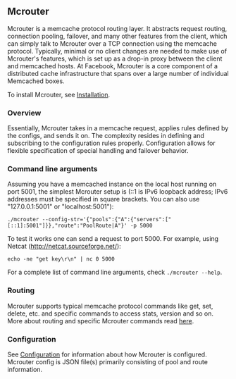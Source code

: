 Mcrouter
-----------------

Mcrouter is a memcache protocol routing layer. It abstracts request routing,
connection pooling, failover, and many other features from the client, which
can simply talk to Mcrouter over a TCP connection using the memcache protocol.
Typically, minimal or no client changes are needed to make use of Mcrouter's
features, which is set up as a drop-in proxy between the client and memcached
hosts. At Facebook, Mcrouter is a core component of a distributed cache
infrastructure that spans over a large number of individual Memcached boxes.

To install Mcrouter, see [Installation](Installation.md).

### Overview

Essentially, Mcrouter takes in a memcache request, applies rules defined by the
configs, and sends it on. The complexity resides in defining and subscribing to
the configuration rules properly. Configuration allows for flexible
specification of special handling and failover behavior.

### Command line arguments

Assuming you have a memcached instance on the local host running on port 5001,
the simplest Mcrouter setup is (::1 is IPv6 loopback address; IPv6 addresses
must be specified in square brackets. You can also use "127.0.0.1:5001" or
"localhost:5001"):
``` Shell
./mcrouter --config-str='{"pools":{"A":{"servers":["[::1]:5001"]}},"route":"PoolRoute|A"}' -p 5000
```

To test it works one can send a request to port 5000. For example, using
Netcat (http://netcat.sourceforge.net/):
``` Shell
echo -ne "get key\r\n" | nc 0 5000
```

For a complete list of command line arguments, check `./mcrouter --help`.

### Routing

Mcrouter supports typical memcache protocol commands like get, set, delete, etc.
and specific commands to access stats, version and so on.
More about routing and specific Mcrouter commands read [here](Routing.md).

### Configuration

See [Configuration](Configuration.md) for information about how Mcrouter is
configured. Mcrouter config is JSON file(s) primarily consisting of pool and
route information.
